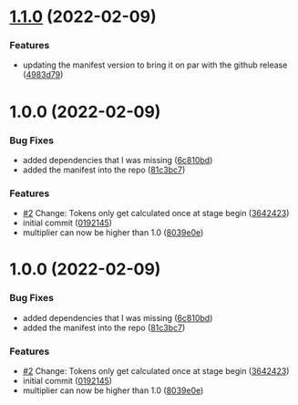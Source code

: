 # [1.1.0](https://github.com/pi3n4t/KeepDesperadoTokens/compare/v1.0.0...v1.1.0) (2022-02-09)


### Features

* updating the manifest version to bring it on par with the github release ([4983d79](https://github.com/pi3n4t/KeepDesperadoTokens/commit/4983d79d062f52056a97edb3966ddbdb5007de55))

# 1.0.0 (2022-02-09)


### Bug Fixes

* added dependencies that I was missing ([6c810bd](https://github.com/pi3n4t/KeepDesperadoTokens/commit/6c810bd2b076bd710d480e1753dc25c2e53463ae))
* added the manifest into the repo ([81c3bc7](https://github.com/pi3n4t/KeepDesperadoTokens/commit/81c3bc76db7319deb5a3f4d32e0642d2e6b6359e))


### Features

* [#2](https://github.com/pi3n4t/KeepDesperadoTokens/issues/2) Change: Tokens only get calculated once at stage begin ([3642423](https://github.com/pi3n4t/KeepDesperadoTokens/commit/364242305ec5b73848838de43cd724b67873e5a4))
* initial commit ([0192145](https://github.com/pi3n4t/KeepDesperadoTokens/commit/0192145fe7371dbdde94b03a602444f537aa1ca8))
* multiplier can now be higher than 1.0 ([8039e0e](https://github.com/pi3n4t/KeepDesperadoTokens/commit/8039e0e0a81b8fb9bd69386d69a163404a2882a7))

# 1.0.0 (2022-02-09)


### Bug Fixes

* added dependencies that I was missing ([6c810bd](https://github.com/pi3n4t/KeepDesperadoTokens/commit/6c810bd2b076bd710d480e1753dc25c2e53463ae))
* added the manifest into the repo ([81c3bc7](https://github.com/pi3n4t/KeepDesperadoTokens/commit/81c3bc76db7319deb5a3f4d32e0642d2e6b6359e))


### Features

* [#2](https://github.com/pi3n4t/KeepDesperadoTokens/issues/2) Change: Tokens only get calculated once at stage begin ([3642423](https://github.com/pi3n4t/KeepDesperadoTokens/commit/364242305ec5b73848838de43cd724b67873e5a4))
* initial commit ([0192145](https://github.com/pi3n4t/KeepDesperadoTokens/commit/0192145fe7371dbdde94b03a602444f537aa1ca8))
* multiplier can now be higher than 1.0 ([8039e0e](https://github.com/pi3n4t/KeepDesperadoTokens/commit/8039e0e0a81b8fb9bd69386d69a163404a2882a7))
